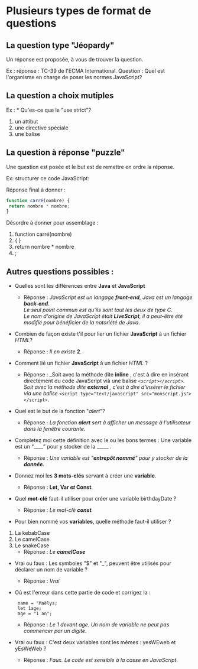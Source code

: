 # Plusieurs types de format de questions
## La question type "Jéopardy"  
 
Un réponse est proposée, à vous de trouver la question.  
    
Ex : réponse : TC-39 de l'ECMA International. Question : Quel est l'organisme en charge de poser les normes JavaScript?

## La question a choix mutiples  
  
Ex : * Qu'es-ce que le "use strict"?  
  
 1. un attibut  
2. une directive spéciale  
3. une balise  
  
## La question à réponse "puzzle"  
  
Une question est posée et le but est de remettre en ordre la réponse.  
  
Ex: structurer ce code JavaScript:  

Réponse final à donner :  
```js
function carré(nombre) {  
 return nombre * nombre;  
}
```

Désordre à donner pour assemblage :  
1. function carré(nombre)  
2. { }  
3. return nombre * nombre  
4. ;  
  
## Autres questions possibles :  
 
* Quelles sont les différences entre **Java** et **JavaScript**  
  
  - Réponse : _JavaScript est un langage **front-end**, Java est un langage **back-end**_.  
_Le seul point commun est qu'ils sont tout les deux de type C_.  
_Le nom d'origine de JavaScript était **LiveScript**, il a peut-être été modifié pour bénéficier de la notoriété de Java_.

* Combien de façon existe t'il pour lier un fichier **JavaScript** à un fichier _HTML_?
  - Réponse : _Il en existe_ **2**.

* Comment lié un fichier **JavaScript** à un fichier _HTML_ ?
  - Réponse : _Soit avec la méthode dite **inline** , c'est à dire en insérant directement du code JavaScript vià une balise _`<script></script>`_.
_Soit avec la méthode dite **external** , c'est à dire d'insérer le fichier via une balise_ `<script type="text/javascript" src="monscript.js"></script>`.

* Quel est le but de la fonction "_alert_"?
  - Réponse : _La fonction **alert** sert à afficher un message à l'utilisateur dans la fenêtre courante_.

* Completez moi cette définition avec le ou les bons termes : Une variable est un “____” pour y stocker de la _____ .
  - Réponse : _Une variable est "**entrepôt nommé**" pour y stocker de la **donnée**_.

* Donnez moi les **3 mots-clés** servant à créer une **variable**.
  - Réponse : **Let, Var _et_ Const**.

* Quel **mot-clé** faut-il utiliser pour créer une variable birthdayDate ?
  - Réponse : _Le mot-clé **const**._

* Pour bien nommé vos **variables**, quelle méthode faut-il utiliser ?
  
1. La kebabCase
2. Le camelCase
3. Le snakeCase
    - Réponse : _Le **camelCase**_

* Vrai ou faux : Les symboles "$" et "_", peuvent être utilisés pour déclarer un nom de variable ?
  - Réponse : _Vrai_

* Où est l'erreur dans cette partie de code et corrigez la : 
  ```let name; 
   name = "Maëlys;
   let 1age;
   age = "1 an";
  ```
  - Réponse : _Le 1 devant age. Un nom de variable ne peut pas commencer par un digite_.

* Vrai ou faux : C'est deux variables sont les mêmes : yesWEweb et yEsWeWeb ?
  - Réponse : _Faux. Le code est sensible à la casse en JavaScript_.
  
